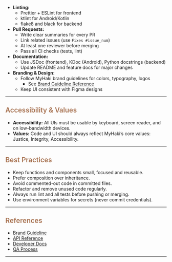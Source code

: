 




- **Linting:**
  - Prettier + ESLint for frontend
  - ktlint for Android/Kotlin
  - flake8 and black for backend
- **Pull Requests:**
  - Write clear summaries for every PR
  - Link related issues (use `Fixes #issue_num`)
  - At least one reviewer before merging
  - Pass all CI checks (tests, lint)
- **Documentation:**
  - Use JSDoc (frontend), KDoc (Android), Python docstrings (backend)
  - Update README and feature docs for major changes
- **Branding & Design:**
  - Follow MyHaki brand guidelines for colors, typography, logos
    - See [Brand Guideline Reference](images/brand-guideline.png)
  - Keep UI consistent with Figma designs

---

## <span style="font-weight: 600; color: #A87352;">Accessibility & Values</span>

- **Accessibility:** All UIs must be usable by keyboard, screen reader, and on low-bandwidth devices.
- **Values:** Code and UI should always reflect MyHaki’s core values: Justice, Integrity, Accessibility.

---

## <span style="font-weight: 600; color: #A87352;">Best Practices</span>

- Keep functions and components small, focused and reusable.
- Prefer composition over inheritance.
- Avoid commented-out code in committed files.
- Refactor and remove unused code regularly.
- Always run lint and all tests before pushing or merging.
- Use environment variables for secrets (never commit credentials).

---

## <span style="font-weight: 600; color: #A87352;">References</span>

- [Brand Guideline](images/brand-guideline.png)
- [API Reference](api-reference.md)
- [Developer Docs](developer-docs.md)
- [QA Process](qa-process.md)

---
